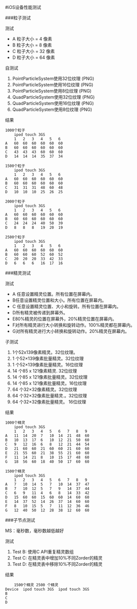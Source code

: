 #iOS设备性能测试

###粒子测试

测试

- A 粒子大小 = 4 像素
- B 粒子大小 = 8 像素
- C 粒子大小 = 32 像素
- D 粒子大小 = 64 像素

自测试

1.	PointParticleSystem使用32位纹理 (PNG)
2.	PointParticleSystem使用16位纹理 (PNG)
3.	PointParticleSystem使用8位纹理 (PNG)
4.	QuadParticleSystem使用32位纹理 (PNG)
5.	QuadParticleSystem使用16位纹理 (PNG)
6.	QuadParticleSystem使用8位纹理 (PNG)

结果

```
1000个粒子
	ipod touch 3GS
	1	2	3	4	5	6
A	60	60	60	60	60	60
B	60	60	60	60	60	60
C	43	43	43	60	60	60
D	14	14	14	35	37	34
```

```
1500个粒子
	ipod touch 3GS
	1	2	3	4	5	6
A	60	60	60	60	60	60
B	60	60	60	60	60	60
C	31	31	31	48	60	48
D	10	10	10	25	26	25
```

```
2000个粒子
	ipod touch 3GS
	1	2	3	4	5	6
A	60	60	60	60	60	60
B	60	60	60	60	60	60
C	24	24	24	40	50	39
D	8	8	8	19	20	19
```

```
2500个粒子
	ipod touch 3GS
	1	2	3	4	5	6
A	60	60	60	60	60	60
B	60	60	60	52	60	52
C	20	20	20	33	42	33
D	6	6	6	16	17	16
```

###精灵测试

测试

- A 任意设置精灵位置。所有位置在屏幕内。
- B任意设置精灵位置和大小。所有位置在屏幕内。
- C 任意设置精灵位置、大小和旋转。所有位置在屏幕内。
- D所有精灵被传递到屏幕外。
- E80%精灵的位置在屏幕外，20%精灵位置在屏幕内。
- F对所有精灵进行大小转换和旋转动作。100%精灵都在屏幕内。
- G对所有精灵进行大小转换和旋转动作。20%精灵在屏幕内。

子测试

1.	1个52x139像素精灵。32位纹理。
2.	1 个52×139像素批量精灵。32位纹理
3.	1 个52×139像素批量精灵。16位纹理
4.	14 个85 x 121像素精灵. 32位纹理
5.	14 个85 x 121像素批量精灵。32位纹理
6.	14 个85 x 121像素批量精灵。16位纹理
7.	64 个32×32像素精灵。32位纹理
8.	64 个32×32像素批量精灵.。32位纹理
9.	64 个32×32像素批量精灵。 16位纹理

结果

```
1000个精灵
	ipod touch 3GS
	1	2	3	4	5	6	7	8	9
A	11	14	20	7	10	14	21	48	60
B	10	13	17	6	10	12	21	50	60
C	9	12	16	6	8	12	21	44	54
D	21	60	60	21	60	60	21	60	60
E	21	55	60	21	38	55	21	60	60
F	11	14	21	8	10	15	17	48	60
G	18	56	60	18	40	50	17	60	60
```

```
1500个精灵
	ipod touch 3GS
	1	2	3	4	5	6	7	8	9
A	7	10	14	5	7	10	14	37	47
B	7	10	12	5	7	9	14	37	44
C	6	9	11	4	6	8	14	33	42
D	15	60	60	15	60	60	14	60	60
E	14	37	52	14	26	37	14	60	60
F	8	10	15	5	7	11	12	36	46
G	12	40	50	12	28	38	12	60	60
```

###子节点测试
 
MS：毫秒数，毫秒数越低越好

测试

1.	Test B: 使用C API重复精灵数组
2.	Test C: 在精灵表中增加10%不同Zorder的精灵
3.	Test D: 在精灵表中移除10%不同Zorder的精灵

结果

```
	1500个精灵	2500 个精灵
Device	ipod touch 3GS	ipod touch 3GS
B		
C		
D		

```